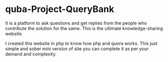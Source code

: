 # quba-Project-QueryBank

It is a platform to ask questions and get replies from the people who contribute the solution for the same. This is the ultimate knowledge-sharing website.

I created this website in php to know how php and quora works. This just simple and sober mini version of site you can complete it as per your demand and complexity.